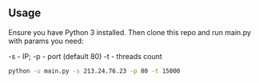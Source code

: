 ## Usage
Ensure you have Python 3 installed. Then clone this repo and run main.py with params you need:

-s - IP;
-p - port (default 80)
-t - threads count

```bash
python -u main.py -s 213.24.76.23 -p 80 -t 15000
```
